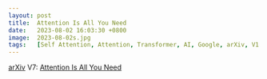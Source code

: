 ```yaml
---
layout: post
title:  Attention Is All You Need
date:   2023-08-02 16:03:30 +0800
image:  2023-08-02s.jpg
tags:   [Self Attention, Attention, Transformer, AI, Google, arXiv, V1 12 Jun 2017]
---
```


[arXiv](https://arxiv.org/abs/1706.03762) V7: [Attention Is All You Need](https://arxiv.org/pdf/1706.03762.pdf)